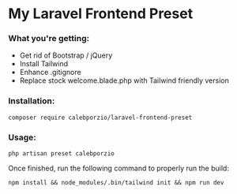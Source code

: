# My Laravel Frontend Preset

### What you're getting:
- Get rid of Bootstrap / jQuery
- Install Tailwind
- Enhance .gitignore
- Replace stock welcome.blade.php with Tailwind friendly version

### Installation:
`composer require calebporzio/laravel-frontend-preset`

### Usage:
`php artisan preset calebporzio`

Once finished, run the following command to properly run the build:

`npm install && node_modules/.bin/tailwind init && npm run dev`
